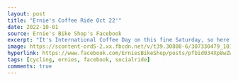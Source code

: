 ```yaml
---
layout: post
title: "Ernie's Coffee Ride Oct 22'"
date: 2022-10-01
source: Ernie's Bike Shop's Facebook
excerpt: "It's International Coffee Day on this fine Saturday, so here's a pic from our Morning Coffee ride last month. While these rides are now over for the season, we still have a few more group rides planned through October!"
image: https://scontent-ord5-2.xx.fbcdn.net/v/t39.30808-6/307330479_10166267077865276_3193773421278649514_n.jpg?stp=cp6_dst-jpg&_nc_cat=104&ccb=1-7&_nc_sid=3635dc&_nc_ohc=B9Ze1FTcb6wAX_irNLW&_nc_ht=scontent-ord5-2.xx&oh=00_AfCUwHuFIOLykBRu9unB-z-TIhNwWlKCT6H-KVDvHLNIpg&oe=6570E3B2
hyperlink: https://www.facebook.com/ErniesBikeShop/posts/pfbid034Xp8wZW95KmDDEpwuY3HoJcjbMxJsdyzsCghLZbpAZkSgzCN4gvDtnGpiQg9hpLrl
tags: [cycling, ernies, facebook, socialride]
comments: true
---
```

